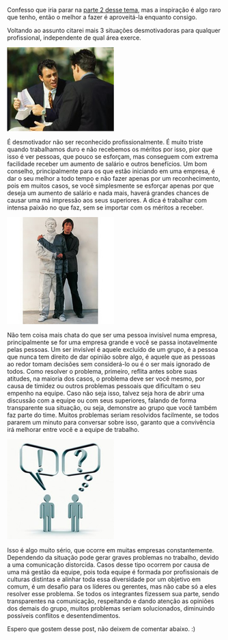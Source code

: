 Confesso que iria parar na [parte 2 desse tema](como-desmotivar-uma-pessoa-parte-2 "Como desmotivar uma pessoa - Parte 2"), mas a inspiração é algo raro que tenho, então o melhor a fazer é aproveitá-la enquanto consigo.

Voltando ao assunto citarei mais 3 situações desmotivadoras para qualquer profissional, independente de qual área exerce.

![Falta de reconhecimento profissional](images/falta-de-reconhecimento-profissional.jpg)

É desmotivador não ser reconhecido profissionalmente. É muito triste quando trabalhamos duro e não recebemos os méritos por isso, pior que isso é ver pessoas, que pouco se esforçam, mas conseguem com extrema facilidade receber um aumento de salário e outros benefícios. Um bom conselho, principalmente para os que estão iniciando em uma empresa, é dar o seu melhor a todo tempo e não fazer apenas por um reconhecimento, pois em muitos casos, se você simplesmente se esforçar apenas por que deseja um aumento de salário e nada mais, haverá grandes chances de causar uma má impressão aos seus superiores. A dica é trabalhar com intensa paixão no que faz, sem se importar com os méritos a receber.

![Homem invisível](images/homem-invisivel.jpg)

Não tem coisa mais chata do que ser uma pessoa invisível numa empresa, principalmente se for uma empresa grande e você se passa inotavelmente pelas pessoas. Um ser invisível é aquele excluído de um grupo, é a pessoa que nunca tem direito de dar opinião sobre algo, é aquele que as pessoas ao redor tomam decisões sem considerá-lo ou é o ser mais ignorado de todos. Como resolver o problema, primeiro, reflita antes sobre suas atitudes, na maioria dos casos, o problema deve ser você mesmo, por causa de timidez ou outros problemas pessoais que dificultam o seu empenho na equipe. Caso não seja isso, talvez seja hora de abrir uma discussão com a equipe ou com seus superiores, falando de forma transparente sua situação, ou seja, demonstre ao grupo que você também faz parte do time. Muitos problemas seriam resolvidos facilmente, se todos pararem um minuto para conversar sobre isso, garanto que a convivência irá melhorar entre você e a equipe de trabalho.

![Problemas de comunicação](images/ruidos-de-comunicacao.jpg)

Isso é algo muito sério, que ocorre em muitas empresas constantemente. Dependendo da situação pode gerar graves problemas no trabalho, devido a uma comunicação distorcida. Casos desse tipo ocorrem por causa de uma má gestão da equipe, pois toda equipe é formada por profissionais de culturas distintas e alinhar toda essa diversidade por um objetivo em comum, é um desafio para os líderes ou gerentes, mas não cabe só a eles resolver esse problema.
Se todos os integrantes fizessem sua parte, sendo transparentes na comunicação, respeitando e dando atenção as opiniões dos demais do grupo, muitos problemas seriam solucionados, diminuindo possíveis conflitos e desentendimentos.

Espero que gostem desse post, não deixem de comentar abaixo. :)
